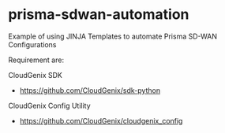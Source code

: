 # prisma-sdwan-automation
Example of using JINJA Templates to automate Prisma SD-WAN Configurations

Requirement are:

CloudGenix SDK
* https://github.com/CloudGenix/sdk-python

CloudGenix Config Utility
* https://github.com/CloudGenix/cloudgenix_config
